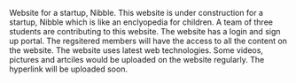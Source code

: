 Website for a startup, Nibble.
This website is under construction for a startup, Nibble which is like an enclyopedia for children.
A team of three students are contributing to this website.
The website has a login and sign up portal.
The regsitered members will have the access to all the content on the website.
The website uses latest web technologies.
Some videos, pictures and artciles would be uploaded on the website regularly.
The hyperlink will be uploaded soon.
